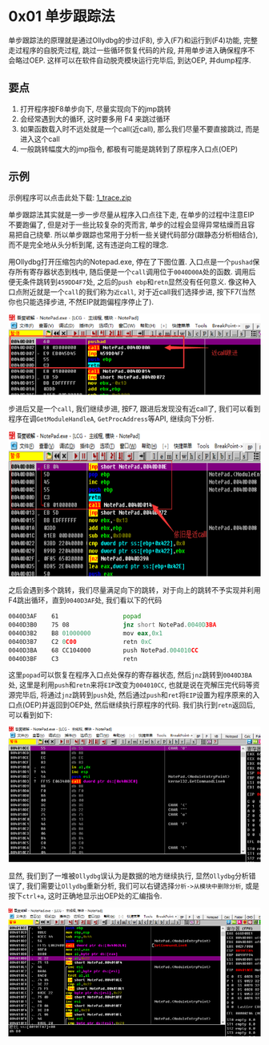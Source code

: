 # 0x01 单步跟踪法

单步跟踪法的原理就是通过Ollydbg的步过(F8), 步入(F7)和运行到(F4)功能, 完整走过程序的自脱壳过程, 跳过一些循环恢复代码的片段, 并用单步进入确保程序不会略过OEP. 这样可以在软件自动脱壳模块运行完毕后, 到达OEP, 并dump程序. 

## 要点

1. 打开程序按F8单步向下, 尽量实现向下的jmp跳转
2. 会经常遇到大的循环, 这时要多用 F4 来跳过循环
3. 如果函数载入时不远处就是一个call(近call), 那么我们尽量不要直接跳过, 而是进入这个call
4. 一般跳转幅度大的jmp指令, 都极有可能是跳转到了原程序入口点(OEP)

## 示例

示例程序可以点击此处下载: [1_trace.zip](/reverse/unpack/example/1_trace.zip)

单步跟踪法其实就是一步一步尽量从程序入口点往下走, 在单步的过程中注意EIP不要跑偏了, 但是对于一些比较复杂的壳而言, 单步的过程会显得异常枯燥而且容易把自己绕晕. 所以单步跟踪也常用于分析一些关键代码部分(跟静态分析相结合), 而不是完全地从头分析到尾, 这有违逆向工程的理念. 

用Ollydbg打开压缩包内的Notepad.exe, 停在了下图位置. 入口点是一个`pushad`保存所有寄存器状态到栈中, 随后便是一个`call`调用位于`0040D00A`处的函数. 调用后便无条件跳转到`459DD4F7`处, 之后的`push ebp`和`retn`显然没有任何意义. 像这种入口点附近就是一个`call`的我们称为`近call`, 对于近call我们选择步进, 按下F7(当然你也只能选择步进, 不然EIP就跑偏程序停止了). 

![trace_01.png](/reverse/unpack/figure/trace_01.png)

步进后又是一个`call`, 我们继续步进, 按F7, 跟进后发现没有近call了, 我们可以看到程序在调`GetModuleHandleA`, `GetProcAddress`等API, 继续向下分析. 

![trace_02.png](/reverse/unpack/figure/trace_02.png)

之后会遇到多个跳转，我们尽量满足向下的跳转，对于向上的跳转不予实现并利用F4跳出循环，直到`0040D3AF`处, 我们看以下的代码

``` asm
0040D3AF    61              	popad
0040D3B0    75 08           	jnz short NotePad.0040D3BA
0040D3B2    B8 01000000    	    mov eax,0x1
0040D3B7    C2 0C00         	retn 0xC
0040D3BA    68 CC104000     	push NotePad.004010CC
0040D3BF    C3              	retn
```

这里`popad`可以恢复在程序入口点处保存的寄存器状态, 然后`jnz`跳转到`0040D3BA`处, 这里是利用`push`和`retn`来将`EIP`改变为`004010CC`, 也就是说在壳解压完代码等资源完毕后, 将通过`jnz`跳转到`push`处, 然后通过`push`和`ret`将`EIP`设置为程序原来的入口点(OEP)并返回到OEP处, 然后继续执行原程序的代码. 我们执行到`retn`返回后, 可以看到如下:

![trace_03.png](/reverse/unpack/figure/trace_03.png)

显然, 我们到了一堆被`Ollydbg`误认为是数据的地方继续执行, 显然`Ollydbg`分析错误了, 我们需要让`Ollydbg`重新分析, 我们可以右键选择`分析->从模块中删除分析`, 或是按下`ctrl+a`, 这时正确地显示出OEP处的汇编指令. 

![trace_04.png](/reverse/unpack/figure/trace_04.png)